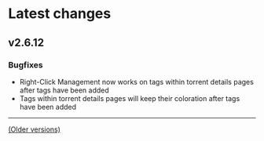 # Latest changes
## v2.6.12
### Bugfixes
- Right-Click Management now works on tags within torrent details pages after tags have been added
- Tags within torrent details pages will keep their coloration after tags have been added

---

[(Older versions)](https://github.com/ceodoe/noshitempornium/blob/master/CHANGELOG_OLD.md#older-versions)
